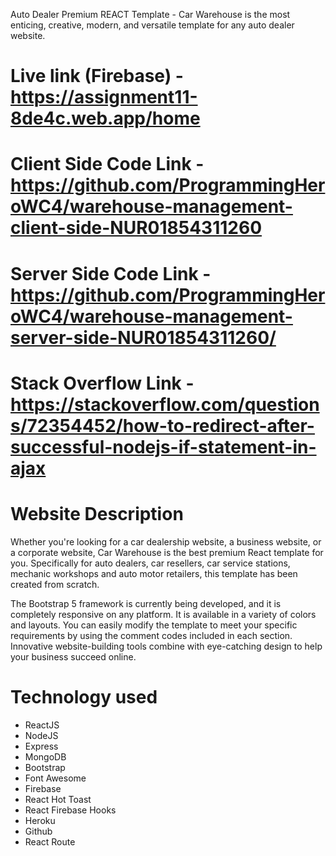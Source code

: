 Auto Dealer Premium REACT Template - Car Warehouse is the most enticing, creative, modern, and versatile template for any auto dealer website.

# Live link (Firebase) - https://assignment11-8de4c.web.app/home
# Client Side Code Link - https://github.com/ProgrammingHeroWC4/warehouse-management-client-side-NUR01854311260
# Server Side Code Link - https://github.com/ProgrammingHeroWC4/warehouse-management-server-side-NUR01854311260/
# Stack Overflow Link -https://stackoverflow.com/questions/72354452/how-to-redirect-after-successful-nodejs-if-statement-in-ajax


# Website Description

Whether you're looking for a car dealership website, a business website, or a corporate website, Car Warehouse is the best premium React template for you. Specifically for auto dealers, car resellers, car service stations, mechanic workshops and auto motor retailers, this template has been created from scratch.

The Bootstrap 5 framework is currently being developed, and it is completely responsive on any platform. It is available in a variety of colors and layouts. You can easily modify the template to meet your specific requirements by using the comment codes included in each section. Innovative website-building tools combine with eye-catching design to help your business succeed online.

# Technology used

* ReactJS
* NodeJS
* Express
* MongoDB
* Bootstrap
* Font Awesome
* Firebase
* React Hot Toast
* React Firebase Hooks
* Heroku
* Github
* React Route
